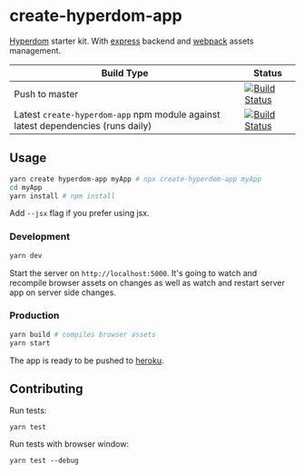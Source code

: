 # create-hyperdom-app

[Hyperdom](https://github.com/featurist/hyperdom) starter kit. With [express](https://expressjs.com/) backend and [webpack](https://webpack.js.org/) assets management.

Build Type | Status
------|------
Push to master | [![Build Status](https://semaphoreci.com/api/v1/featurist/create-hyperdom-app/branches/master/badge.svg)](https://semaphoreci.com/featurist/create-hyperdom-app)
Latest `create-hyperdom-app` npm module against latest dependencies (runs daily) | [![Build Status](https://travis-ci.org/featurist/create-hyperdom-app.svg?branch=master)](https://travis-ci.org/featurist/create-hyperdom-app)
 
## Usage

```bash
yarn create hyperdom-app myApp # npx create-hyperdom-app myApp
cd myApp
yarn install # npm install
```

Add `--jsx` flag if you prefer using jsx.

### Development

```bash
yarn dev
```

Start the server on `http://localhost:5000`. It's going to watch and recompile browser assets on changes as well as watch and restart server app on server side changes.

### Production

```bash
yarn build # compiles browser assets
yarn start
```

The app is ready to be pushed to [heroku](https://www.heroku.com/).

## Contributing

Run tests:

```
yarn test
```

Run tests with browser window:

```
yarn test --debug
```
